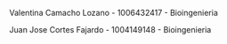 Valentina Camacho Lozano - 1006432417 - Bioingenieria

Juan Jose Cortes Fajardo - 1004149148 - Bioingenieria
